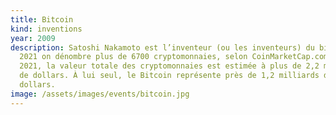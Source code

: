 ```yaml
---
title: Bitcoin
kind: inventions
year: 2009
description: Satoshi Nakamoto est l’inventeur (ou les inventeurs) du bitcoin. En
  2021 on dénombre plus de 6700 cryptomonnaies, selon CoinMarketCap.com En avril
  2021, la valeur totale des cryptomonnaies est estimée à plus de 2,2 milliards
  de dollars. À lui seul, le Bitcoin représente près de 1,2 milliards de
  dollars.
image: /assets/images/events/bitcoin.jpg
---
```

